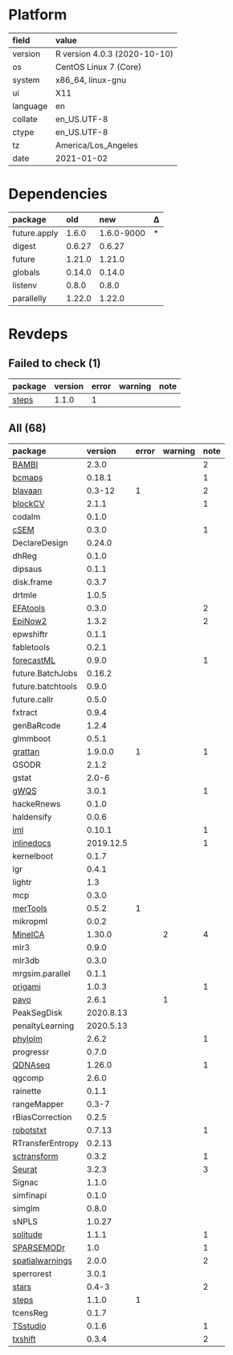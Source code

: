 # Platform

|field    |value                        |
|:--------|:----------------------------|
|version  |R version 4.0.3 (2020-10-10) |
|os       |CentOS Linux 7 (Core)        |
|system   |x86_64, linux-gnu            |
|ui       |X11                          |
|language |en                           |
|collate  |en_US.UTF-8                  |
|ctype    |en_US.UTF-8                  |
|tz       |America/Los_Angeles          |
|date     |2021-01-02                   |

# Dependencies

|package      |old    |new        |Δ  |
|:------------|:------|:----------|:--|
|future.apply |1.6.0  |1.6.0-9000 |*  |
|digest       |0.6.27 |0.6.27     |   |
|future       |1.21.0 |1.21.0     |   |
|globals      |0.14.0 |0.14.0     |   |
|listenv      |0.8.0  |0.8.0      |   |
|parallelly   |1.22.0 |1.22.0     |   |

# Revdeps

## Failed to check (1)

|package                    |version |error |warning |note |
|:--------------------------|:-------|:-----|:-------|:----|
|[steps](failures.md#steps) |1.1.0   |1     |        |     |

## All (68)

|package                                        |version   |error |warning |note |
|:----------------------------------------------|:---------|:-----|:-------|:----|
|[BAMBI](problems.md#bambi)                     |2.3.0     |      |        |2    |
|[bcmaps](problems.md#bcmaps)                   |0.18.1    |      |        |1    |
|[blavaan](problems.md#blavaan)                 |0.3-12    |1     |        |2    |
|[blockCV](problems.md#blockcv)                 |2.1.1     |      |        |1    |
|codalm                                         |0.1.0     |      |        |     |
|[cSEM](problems.md#csem)                       |0.3.0     |      |        |1    |
|DeclareDesign                                  |0.24.0    |      |        |     |
|dhReg                                          |0.1.0     |      |        |     |
|dipsaus                                        |0.1.1     |      |        |     |
|disk.frame                                     |0.3.7     |      |        |     |
|drtmle                                         |1.0.5     |      |        |     |
|[EFAtools](problems.md#efatools)               |0.3.0     |      |        |2    |
|[EpiNow2](problems.md#epinow2)                 |1.3.2     |      |        |2    |
|epwshiftr                                      |0.1.1     |      |        |     |
|fabletools                                     |0.2.1     |      |        |     |
|[forecastML](problems.md#forecastml)           |0.9.0     |      |        |1    |
|future.BatchJobs                               |0.16.2    |      |        |     |
|future.batchtools                              |0.9.0     |      |        |     |
|future.callr                                   |0.5.0     |      |        |     |
|fxtract                                        |0.9.4     |      |        |     |
|genBaRcode                                     |1.2.4     |      |        |     |
|glmmboot                                       |0.5.1     |      |        |     |
|[grattan](problems.md#grattan)                 |1.9.0.0   |1     |        |1    |
|GSODR                                          |2.1.2     |      |        |     |
|gstat                                          |2.0-6     |      |        |     |
|[gWQS](problems.md#gwqs)                       |3.0.1     |      |        |1    |
|hackeRnews                                     |0.1.0     |      |        |     |
|haldensify                                     |0.0.6     |      |        |     |
|[iml](problems.md#iml)                         |0.10.1    |      |        |1    |
|[inlinedocs](problems.md#inlinedocs)           |2019.12.5 |      |        |1    |
|kernelboot                                     |0.1.7     |      |        |     |
|lgr                                            |0.4.1     |      |        |     |
|lightr                                         |1.3       |      |        |     |
|mcp                                            |0.3.0     |      |        |     |
|[merTools](problems.md#mertools)               |0.5.2     |1     |        |     |
|mikropml                                       |0.0.2     |      |        |     |
|[MineICA](problems.md#mineica)                 |1.30.0    |      |2       |4    |
|mlr3                                           |0.9.0     |      |        |     |
|mlr3db                                         |0.3.0     |      |        |     |
|mrgsim.parallel                                |0.1.1     |      |        |     |
|[origami](problems.md#origami)                 |1.0.3     |      |        |1    |
|[pavo](problems.md#pavo)                       |2.6.1     |      |1       |     |
|PeakSegDisk                                    |2020.8.13 |      |        |     |
|penaltyLearning                                |2020.5.13 |      |        |     |
|[phylolm](problems.md#phylolm)                 |2.6.2     |      |        |1    |
|progressr                                      |0.7.0     |      |        |     |
|[QDNAseq](problems.md#qdnaseq)                 |1.26.0    |      |        |1    |
|qgcomp                                         |2.6.0     |      |        |     |
|rainette                                       |0.1.1     |      |        |     |
|rangeMapper                                    |0.3-7     |      |        |     |
|rBiasCorrection                                |0.2.5     |      |        |     |
|[robotstxt](problems.md#robotstxt)             |0.7.13    |      |        |1    |
|RTransferEntropy                               |0.2.13    |      |        |     |
|[sctransform](problems.md#sctransform)         |0.3.2     |      |        |1    |
|[Seurat](problems.md#seurat)                   |3.2.3     |      |        |3    |
|Signac                                         |1.1.0     |      |        |     |
|simfinapi                                      |0.1.0     |      |        |     |
|simglm                                         |0.8.0     |      |        |     |
|sNPLS                                          |1.0.27    |      |        |     |
|[solitude](problems.md#solitude)               |1.1.1     |      |        |1    |
|[SPARSEMODr](problems.md#sparsemodr)           |1.0       |      |        |1    |
|[spatialwarnings](problems.md#spatialwarnings) |2.0.0     |      |        |2    |
|sperrorest                                     |3.0.1     |      |        |     |
|[stars](problems.md#stars)                     |0.4-3     |      |        |2    |
|[steps](failures.md#steps)                     |1.1.0     |1     |        |     |
|tcensReg                                       |0.1.7     |      |        |     |
|[TSstudio](problems.md#tsstudio)               |0.1.6     |      |        |1    |
|[txshift](problems.md#txshift)                 |0.3.4     |      |        |2    |

